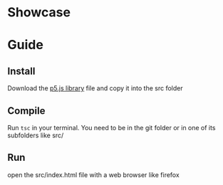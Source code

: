 # Showcase
[](readme-assets/canvas.png)

# Guide
## Install
Download the [p5.js library](https://p5js.org/download/) file and copy it into the src folder

## Compile
Run `tsc` in your terminal.
You need to be in the git folder or in one of its subfolders like src/

## Run
open the src/index.html file with a web browser like firefox
